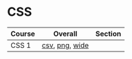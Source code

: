 # CSS

| Course | Overall | Section |
| ------ | ------- | ------- |
| CSS 1 | [csv](https://github.com/UCSD-Historical-Enrollment-Data/2025Summer2/blob/main/overall/CSS%201.csv), [png](https://raw.githubusercontent.com/UCSD-Historical-Enrollment-Data/2025Summer2/main/plot_overall/CSS%201.png), [wide](https://raw.githubusercontent.com/UCSD-Historical-Enrollment-Data/2025Summer2/main/plot_overall_wide/CSS%201.png) |  |
